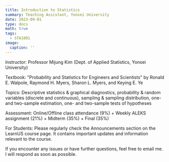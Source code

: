 ```yaml
---
title: Introduction to Statistics
summary: Teaching Assistant, Yonsei University
date: 2023-09-01
type: docs
math: true
tags:
  - STA1001
image:
  caption: ''
---
```

Instructor: Professor Mijung Kim (Dept. of Applied Statistics, Yonsei University)

Textbook: "Probability and Statistics for Engineers and Scientists" by Ronald E. Walpole, Raymond H. Myers, Sharon L. Myers, and Keying E. Ye

Topics: Descriptive statistics & graphical diagnostics, probability & random variables (discrete and
continuous), sampling & sampling distribution, one- and two-sample estimation, one- and
two-sample tests of hypotheses

Assessment: Online/Offline class attendance (9%) + Weekly ALEKS assignment (21%) + Midterm (35%) + Final (35%)

For Students: Please regularly check the Announcements section on the LearnUS course page. It contains important updates and information relevant to the course.

If you encounter any issues or have further questions, feel free to email me. I will respond as soon as possible.

